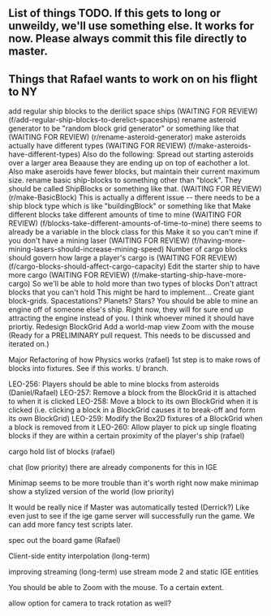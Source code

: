 List of things TODO.
If this gets to long or unweildy, we'll use something else. It works for now.
Please always commit this file directly to master.
-----------------------------------------------------------------------------------------------

Things that Rafael wants to work on on his flight to NY
-----------------------------------------------
add regular ship blocks to the derilict space ships
	(WAITING FOR REVIEW) (f/add-regular-ship-blocks-to-derelict-spaceships)
rename asteroid generator to be "random block grid generator" or something like that
	(WAITING FOR REVIEW) (r/rename-asteroid-generator)
make asteroids actually have different types
	(WAITING FOR REVIEW)	(f/make-asteroids-have-different-types)
	Also do the following:
	Spread out starting asteroids over a larger area
	Beaause they are ending up on top of eachother a lot.
	Also make aseroids have fewer blocks, but maintain their current maximum size.
rename basic ship-blocks to something other than "block". They should be called ShipBlocks or something like that.
	(WAITING FOR REVIEW) (r/make-BasicBlock)
	This is actually a different issue -- there needs to be a ship block type which is like "buildingBlock" or something like that
Make different blocks take different amounts of time to mine
	(WAITING FOR REVIEW) (f/blocks-take-different-amounts-of-time-to-mine)
	there seems to already be a variable in the block class for this
Make it so you can't mine if you don't have a mining laser
	(WAITING FOR REVIEW) (f/having-more-mining-lasers-should-increase-mining-speed)
Number of cargo blocks should govern how large a player's cargo is
	(WAITING FOR REVIEW) (f/cargo-blocks-should-affect-cargo-capacity)
Edit the starter ship to have more cargo
	(WAITING FOR REVIEW) (f/make-starting-ship-have-more-cargo)
	So we'll be able to hold more than two types of blocks
Don't attract blocks that you can't hold
	This might be hard to implement...
Create giant block-grids.
	Spacestations?
	Planets?
	Stars?
You should be able to mine an engine off of someone else's ship.
	Right now, they will for sure end up attracting the engine instead of you. I think whoever mined it should have priortiy.
Redesign BlockGrid
Add a world-map view
Zoom with the mouse
	(Ready for a PRELIMINARY pull request. This needs to be discussed and iterated on.)


Major Refactoring of how Physics works (rafael)
	1st step is to make rows of blocks into fixtures. See if this works. t/ branch.

LEO-256: Players should be able to mine blocks from asteroids (Daniel/Rafael)
	LEO-257: Remove a block from the BlockGrid it is attached to when it is clicked
		LEO-258: Move a block to its own BlockGrid when it is clicked (i.e. clicking a block in a BlockGrid causes it to break-off and form its own BlockGrid)
		LEO-259: Modify the Box2D fixtures of a BlockGrid when a block is removed from it
		LEO-260: Allow player to pick up single floating blocks if they are within a certain proximity of the player's ship (rafael)

cargo hold
	list of blocks (rafael)

chat (low priority)
	there are already components for this in IGE

Minimap
	seems to be more trouble than it's worth right now
	make minimap show a stylized version of the world (low priority)

It would be really nice if Master was automatically tested (Derrick?)
	Like even just to see if the ige game server will successfully run the game.
	We can add more fancy test scripts later.

spec out the board game (Rafael)

Client-side entity interpolation (long-term)

improving streaming (long-term)
	use stream mode 2 and static IGE entities

You should be able to Zoom with the mouse. To a certain extent.

allow option for camera to track rotation as well?
